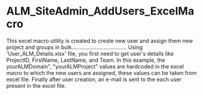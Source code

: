 # ALM_SiteAdmin_AddUsers_ExcelMacro

This excel macro utility is created to create new user and assign them new project and groups in bulk....................................
Using 'User_ALM_Details.xlsx' file, you first need to get user's details like ProjectID, FirstName, LastName, and Team.
In this example, the yourALMDomain", "yourALMProject" values are hardcoded in the excel macro to which the new users are assigned, these values can be taken from excel file.
Finally after user creation, an e-mail is sent to the each user present in the excel file.
